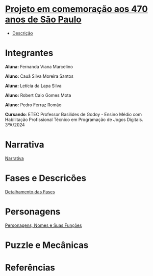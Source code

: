 # <a href="https://github.com/LehLapa/Projeto470SP/wiki"> Projeto em comemoração aos 470 anos de São Paulo <a>

- <a href="https://github.com/LehLapa/Projeto470SP/wiki/Descri%C3%A7%C3%A3o"> Descrição <a>

# Integrantes 
**Aluna:** Fernanda Viana Marcelino

**Aluno:** Cauã Silva Moreira Santos

**Aluna:** Letícia da Lapa Silva 

**Aluno:** Robert Caio Gomes Mota 

**Aluno:** Pedro Ferraz Romão

**Cursando**: ETEC Professor Basilides de Godoy - Ensino Médio com Habilitação Profissional Técnico em Programação de Jogos Digitais. 3ºA/2024
##
# Narrativa
<a href="https://github.com/LehLapa/Projeto470SP/wiki/Descri%C3%A7%C3%A3o#narrativa"> Narrativa <a>

# Fases e Descricões 
<a href="https://github.com/LehLapa/Projeto470SP/wiki/Fases"> Detalhamento das Fases <a>

# Personagens 
<a href="https://github.com/LehLapa/Projeto470SP/wiki/Personagens"> Personagens, Nomes e Suas Funções <a>

# Puzzle e Mecânicas


# Referências
